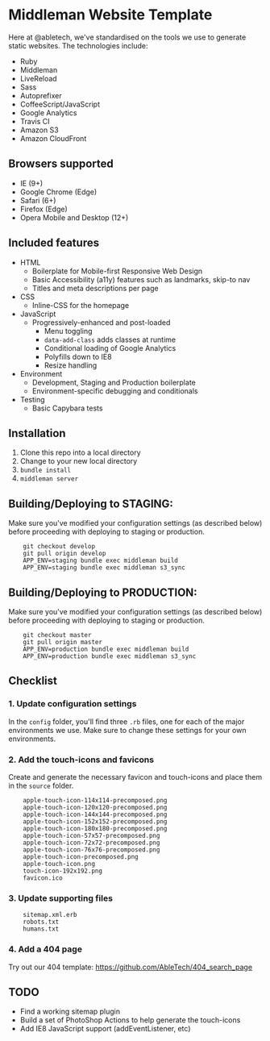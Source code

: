 # Middleman Website Template

Here at @abletech, we've standardised on the tools we use to generate static websites. The technologies include:

* Ruby
* Middleman
* LiveReload
* Sass
* Autoprefixer
* CoffeeScript/JavaScript
* Google Analytics
* Travis CI
* Amazon S3
* Amazon CloudFront

## Browsers supported

* IE (9+)
* Google Chrome (Edge)
* Safari (6+)
* Firefox (Edge)
* Opera Mobile and Desktop (12+)

## Included features

* HTML
  * Boilerplate for Mobile-first Responsive Web Design
  * Basic Accessibility (a11y) features such as landmarks, skip-to nav
  * Titles and meta descriptions per page
* CSS
  * Inline-CSS for the homepage
* JavaScript
  * Progressively-enhanced and post-loaded
	* Menu toggling
	* `data-add-class` adds classes at runtime
	* Conditional loading of Google Analytics
	* Polyfills down to IE8
	* Resize handling
* Environment
  * Development, Staging and Production boilerplate
  * Environment-specific debugging and conditionals
* Testing
  * Basic Capybara tests
  
## Installation
1. Clone this repo into a local directory
2. Change to your new local directory
3. `bundle install`
4. `middleman server`

## Building/Deploying to STAGING:

Make sure you've modified your configuration settings (as described below) before proceeding with deploying to staging or production.

		git checkout develop
		git pull origin develop
		APP_ENV=staging bundle exec middleman build
		APP_ENV=staging bundle exec middleman s3_sync

## Building/Deploying to PRODUCTION:

Make sure you've modified your configuration settings (as described below) before proceeding with deploying to staging or production.

		git checkout master
		git pull origin master
		APP_ENV=production bundle exec middleman build
		APP_ENV=production bundle exec middleman s3_sync

## Checklist

### 1. Update configuration settings

In the `config` folder, you'll find three `.rb` files, one for each of the major environments we use. Make sure to change these settings for your own environments.

### 2. Add the touch-icons and favicons

Create and generate the necessary favicon and touch-icons and place them in the `source` folder.

		apple-touch-icon-114x114-precomposed.png
		apple-touch-icon-120x120-precomposed.png
		apple-touch-icon-144x144-precomposed.png
		apple-touch-icon-152x152-precomposed.png
		apple-touch-icon-180x180-precomposed.png
		apple-touch-icon-57x57-precomposed.png
		apple-touch-icon-72x72-precomposed.png
		apple-touch-icon-76x76-precomposed.png
		apple-touch-icon-precomposed.png
		apple-touch-icon.png
		touch-icon-192x192.png
		favicon.ico

### 3. Update supporting files

		sitemap.xml.erb
		robots.txt
		humans.txt

### 4. Add a 404 page

Try out our 404 template: https://github.com/AbleTech/404_search_page

## TODO

* Find a working sitemap plugin
* Build a set of PhotoShop Actions to help generate the touch-icons
* Add IE8 JavaScript support (addEventListener, etc)
